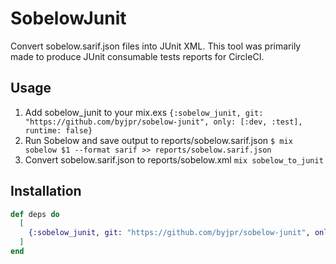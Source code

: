 # SobelowJunit

Convert sobelow.sarif.json files into JUnit XML. This tool was primarily made to produce JUnit consumable tests reports for CircleCI.

## Usage

1. Add sobelow_junit to your mix.exs `{:sobelow_junit, git: "https://github.com/byjpr/sobelow-junit", only: [:dev, :test], runtime: false}`
2. Run Sobelow and save output to reports/sobelow.sarif.json `$ mix sobelow $1 --format sarif >> reports/sobelow.sarif.json`
3. Convert sobelow.sarif.json to reports/sobelow.xml `mix sobelow_to_junit`

## Installation

```elixir
def deps do
  [
    {:sobelow_junit, git: "https://github.com/byjpr/sobelow-junit", only: [:dev, :test], runtime: false}
  ]
end
```
